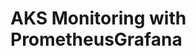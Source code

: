 # AKS Monitoring with PrometheusGrafana                                                                                                                                                                                                                                                                                                                                                                                                                   
